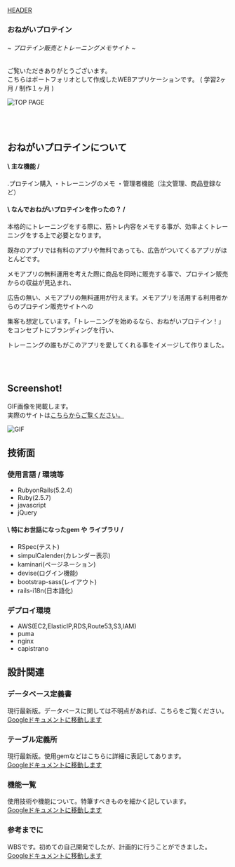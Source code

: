 [HEADER]()

### おねがいプロテイン
###### ~ プロテイン販売とトレーニングメモサイト ~ 


ご覧いただきありがとうございます。  
こちらはポートフォリオとして作成したWEBアプリケーションです。
( 学習2ヶ月 / 制作１ヶ月 )  

![TOP PAGE]()


<br>
<br>

## おねがいプロテインについて
#### \ 主な機能 /
.プロテイン購入
・トレーニングのメモ
・管理者機能（注文管理、商品登録など）


#### \ なんでおねがいプロテインを作ったの？ /
本格的にトレーニングをする際に、筋トレ内容をメモする事が、効率よくトレーニングをする上で必要となります。

既存のアプリでは有料のアプリや無料であっても、広告がついてくるアプリがほとんどです。

メモアプリの無料運用を考えた際に商品を同時に販売する事で、プロテイン販売からの収益が見込まれ、

広告の無い、メモアプリの無料運用が行えます。メモアプリを活用する利用者からのプロテイン販売サイトへの

集客も想定しています。「トレーニングを始めるなら、おねがいプロテイン！」をコンセプトにブランディングを行い、

トレーニングの誰もがこのアプリを愛してくれる事をイメージして作りました。

<br>
<br>

## Screenshot!
GIF画像を掲載します。  
実際のサイトは[こちらからご覧ください。](http://onegai-protein.com/)  



![GIF](https://user-images.githubusercontent.com/61111655/84582098-80212b80-ae22-11ea-85bb-e46cc825cadf.gif)


## 技術面
### 使用言語 / 環境等
-  RubyonRails(5.2.4)
-  Ruby(2.5.7)
-  javascript
-  jQuery

#### \ 特にお世話になったgem や ライブラリ /
- RSpec(テスト)
- simpulCalender(カレンダー表示)
- kaminari(ページネーション)
- devise(ログイン機能)
- bootstrap-sass(レイアウト)
- rails-i18n(日本語化)


### デプロイ環境
- AWS(EC2,ElasticIP,RDS,Route53,S3,IAM)
- puma
- nginx
- capistrano


## 設計関連


### データベース定義書
  現行最新版。データベースに関しては不明点があれば、こちらをご覧ください。  
[Googleドキュメントに移動します](https://docs.google.com/spreadsheets/d/1LJDf-PTz2rxxBPnCHkduCCveFnAMm-yxTkbmD6VxaNY/edit#gid=484817952)


### テーブル定義所
  現行最新版。使用gemなどはこちらに詳細に表記してあります。  
[Googleドキュメントに移動します](https://docs.google.com/spreadsheets/d/1tnSmZZPBBJMnbuEx6ktwqgmKfi7ogeOx/edit#gid=1324755598)


### 機能一覧
  使用技術や機能について。特筆すべきものを細かく記しています。   
[Googleドキュメントに移動します](https://docs.google.com/spreadsheets/d/1utE0TERuU0QG-gAe4PpS3KcPTXgFzHBL-wEJHkGpQco/edit?usp=sharing)


### 参考までに
  WBSです。初めての自己開発でしたが、計画的に行うことができました。  
[Googleドキュメントに移動します](https://docs.google.com/spreadsheets/d/1L_ZzH5r55u3-YA2k2iVB8DotKL8Ps536pMqUq8nu9Ig/edit?usp=sharing)

